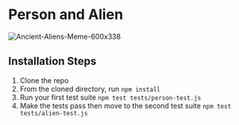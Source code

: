 # Person and Alien
![Ancient-Aliens-Meme-600x338](https://user-images.githubusercontent.com/20710327/62480203-72b00500-b76c-11e9-8cb6-e8cbf73203a1.jpg)


## Installation Steps

1. Clone the repo
2. From the cloned directory, run `npm install`
3. Run your first test suite `npm test tests/person-test.js` 
4. Make the tests pass then move to the second test suite `npm test tests/alien-test.js`
